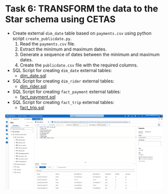 # Task 6: TRANSFORM the data to the Star schema using CETAS
- Create external `dim_date` table based on `payments.csv` using python script `create_publicdate.py`.
    1. Read the `payments.csv` file.
    2. Extract the minimum and maximum dates.
    3. Generate a sequence of dates between the minimum and maximum dates.
    4. Create the `publicdate.csv` file with the required columns.
- SQL Script for creating `dim_date` external tables:
    - [dim_date.sql](../scripts/dim_date.sql)
- SQL Script for creating `dim_rider` external tables:
    - [dim_rider.sql](../scripts/dim_rider.sql)
- SQL Script for creating `fact_payment` external tables:
    - [fact_payment.sql](../scripts/fact_payment.sql)
- SQL Script for creating `fact_trip` external tables:
    - [fact_trip.sql](../scripts/fact_trip.sql)

![star_schema_cetas_1](../assets/star_schema_cetas_1.png)